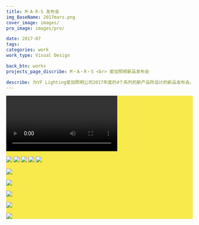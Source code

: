 ```yaml
---
title: M·A·R·S 发布会
img_BaseName: 2017mars.png
cover_image: images/
pro_image: images/pro/

date: 2017-07
tags:
categories: work
work_type: Visual Design

back_btn: works
projects_page_discribe: M・A・R・S <br> 爱加照明新品发布会

describe: 为VF Lighting爱加照明公司2017年度的4个系列的新产品所设计的新品发布会。<br><a href="http://www.vflighting.cn">VFLighting.CN</a>
---
```


<div style=" background-color:#F8E94D; ">

<video controls >
  <source src="https://waterpatch.oss-cn-guangzhou.aliyuncs.com/2017-MARS/%E6%9A%96%E5%9C%BA%E8%A7%86%E9%A2%91.mp4"  type="video/mp4">
  您的浏览器不支持 HTML5 video 标签。
</video>

![](https://waterpatch.oss-cn-guangzhou.aliyuncs.com/2017-MARS/%E5%8F%91%E5%B8%83%E9%95%BF%E5%9B%BE-1.png)
![](https://waterpatch.oss-cn-guangzhou.aliyuncs.com/2017-MARS/%E9%82%80%E8%AF%B7%E5%87%BD%E5%8A%A8%E7%94%BB.gif)
![](https://waterpatch.oss-cn-guangzhou.aliyuncs.com/2017-MARS/%E5%8F%91%E5%B8%83%E9%95%BF%E5%9B%BE-2.png)
![](https://waterpatch.oss-cn-guangzhou.aliyuncs.com/2017-MARS/VF%E6%8A%98%E9%A1%B5%E6%91%8A%E5%BC%80%E9%BB%91.gif)
![](https://waterpatch.oss-cn-guangzhou.aliyuncs.com/2017-MARS/%E5%8F%91%E5%B8%83%E9%95%BF%E5%9B%BE-3.png)

![](https://waterpatch.oss-cn-guangzhou.aliyuncs.com/2017-MARS/%E6%9A%96%E5%9C%BA1.gif)

![](https://waterpatch.oss-cn-guangzhou.aliyuncs.com/2017-MARS/%E6%9A%96%E5%9C%BA2.gif)

![](https://waterpatch.oss-cn-guangzhou.aliyuncs.com/2017-MARS/%E6%9A%96%E5%9C%BA3.gif)

![](https://waterpatch.oss-cn-guangzhou.aliyuncs.com/2017-MARS/%E6%9A%96%E5%9C%BA4.gif)

![](https://waterpatch.oss-cn-guangzhou.aliyuncs.com/2017-MARS/ed.gif)

</div>